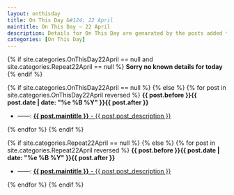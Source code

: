 ```yaml
---
layout: onthisday
title: On This Day &#124; 22 April
maintitle: On This Day — 22 April
description: Details for On This Day are genarated by the posts added to the website so the content is subject to changes/updates over time.
categories: [On This Day]
---
```


{% if site.categories.OnThisDay22April == null and site.categories.Repeat22April == null %}
<strong>Sorry no known details for today</strong>
{% endif %}

{% if site.categories.OnThisDay22April == null %}
{% else %}
{% for post in site.categories.OnThisDay22April reversed %}
<strong>{{ post.before }}{{ post.date | date: "%e %B %Y" }}{{ post.after }}</strong>
<ul>
<li> ——: <a href="{{ post.url }}"><strong>{{ post.maintitle }}</strong> - {{ post.post_description }}</a></li>
</ul>
{% endfor %}
{% endif %}

{% if site.categories.Repeat22April == null %}
{% else %}
{% for post in site.categories.Repeat22April reversed %}
<strong>{{ post.before }}{{ post.date | date: "%e %B %Y" }}{{ post.after }}</strong>
<ul>
<li> ——: <a href="{{ post.url }}"><strong>{{ post.maintitle }}</strong> - {{ post.post_description }}</a></li>
</ul>
{% endfor %}
{% endif %}
